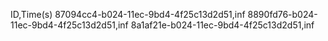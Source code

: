 ID,Time(s)
87094cc4-b024-11ec-9bd4-4f25c13d2d51,inf
8890fd76-b024-11ec-9bd4-4f25c13d2d51,inf
8a1af21e-b024-11ec-9bd4-4f25c13d2d51,inf
